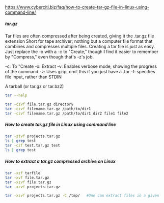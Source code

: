 https://www.cyberciti.biz/faq/how-to-create-tar-gz-file-in-linux-using-command-line/
##### tar.gz
Tar files are often compressed after being created, giving it the .tar.gz file extension
Short for tape archiver; nothing but a computer file format that combines and compresses multiple files.
Creating a tar file is just as easy. Just replace the -x with a -c to "Create," though I find it easier to remember by "Compress," even though that's -z's job.

-c: To "Create
-x: Extract
-v: Enables verbose mode, showing the progress of the command
-z: Uses gzip, omit this if you just have a .tar
-f: specifies file input, rather than STDIN

A tarball (or tar.gz or tar.bz2)
``````sh
tar --help

tar -czvf file.tar.gz directory
tar -czvf filename.tar.gz /path/to/dir1
tar -czvf filename.tar.gz /path/to/dir1 dir2 file1 file2

``````
##### How to create tar.gz file in Linux using command line
``````sh
tar -ztvf projects.tar.gz
ls | grep test
tar -czf test.tar.gz test
ls | grep test

``````
##### How to extract a tar.gz compressed archive on Linux
``````sh
tar -xzf tarfile
tar -xvf file.tar.gz
tar -xzvf file.tar.gz
tar -xzvf projects.tar.gz

tar -xzvf projects.tar.gz -C /tmp/   #One can extract files in a given directory such as /tmp/:

``````
